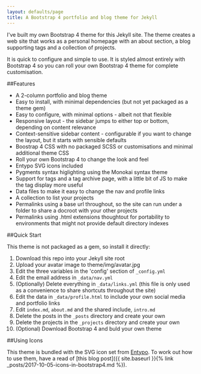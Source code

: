 ```yaml
---
layout: defaults/page
title: A Bootstrap 4 portfolio and blog theme for Jekyll
---
```


I've built my own Bootstrap 4 theme for this Jekyll site. The theme creates a web site that works as a personal homepage with an about section, a blog supporting tags and a collection of projects.

It is quick to configure and simple to use. It is styled almost entirely with Bootstrap 4 so you can roll your own Bootstrap 4 theme for complete customisation.

##Features

* A 2-column portfolio and blog theme
* Easy to install, with minimal dependencies (but not yet packaged as a theme gem)
* Easy to configure, with minimal options - albeit not that flexible
* Responsive layout - the sidebar jumps to either top or bottom, depending on content relevance
* Context-sensitive sidebar content - configurable if you want to change the layout, but it starts with sensible defaults
* Boostrap 4 CSS with no packaged SCSS or customisations and minimal additional theme CSS
* Roll your own Bootstrap 4 to change the look and feel
* Entypo SVG icons included
* Pygments syntax higlighting using the Monokai syntax theme
* Support for tags and a tag archive page, with a little bit of JS to make the tag display more useful
* Data files to make it easy to change the nav and profile links
* A collection to list your projects
* Permalinks using a base url throughout, so the site can run under a folder to share a docroot with your other projects
* Permalinks using .html extensions thoughtout for portability to environments that might not provide default directory indexes

##Quick Start

This theme is not packaged as a gem, so install it directly:

1. Download this repo into your Jekyll site root
2. Upload your avatar image to theme/img/avatar.jpg
3. Edit the three variables in the 'config' section  of `_config.yml`
4. Edit the email address in `_data/nav.yml`
5. (Optionally) Delete everything in `_data/links.yml` (this file is only used as a convenience to share shortcuts throughout the site)
6. Edit the data in `_data/profile.html` to include your own social media and portfolio links
7. Edit `index.md`, `about.md` and the shared include, `intro.md`
8. Delete the posts in the `_posts` directory and create your own
9. Delete the projects in the `_projects` directory and create your own
10. (Optional) Download Bootstrap 4 and buld your own theme

##Using Icons

This theme is bundled with the SVG icon set from [Entypo](http://www.entypo.com/). To work out how to use them, have a read of [this blog post]({{ site.baseurl }}{% link _posts/2017-10-05-icons-in-bootstrap4.md %}).
